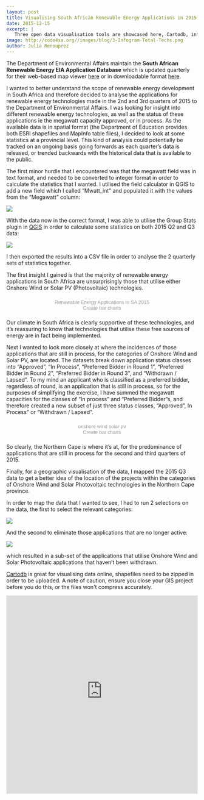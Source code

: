 ```yaml
---
layout: post
title: Visualising South African Renewable Energy Applications in 2015
date: 2015-12-15
excerpt: |
   Three open data visualisation tools are showcased here, Cartodb, infogr.am, and QGIS, with some handy tips in overcoming simple hurdles in the analysis process.
image: http://code4sa.org//images/blog/3-Infogram-Total-Techs.png
author: Julia Renouprez
---
```


The Department of Environmental Affairs maintain the **South African Renewable Energy EIA Application Database** which is updated quarterly for their web-based map viewer [here](https://www.environment.gov.za/mapsgraphics) or in downloadable format [here](http://egis.environment.gov.za/Download.aspx?m=25#).

I wanted to better understand the scope of renewable energy development in South Africa and therefore decided to analyse the applications for renewable energy technologies made in the 2nd and 3rd quarters of 2015 to the Department of Environmental Affairs.  I was looking for insight into different renewable energy technologies, as well as the status of these applications ie the megawatt capacity approved, or in process.  As the available data is in spatial format (the Department of Education provides both ESRI shapefiles and MapInfo table files), I decided to look at some statistics at a provincial level.  This kind of analysis could potentially be tracked on an ongoing basis going forwards as each quarter’s data is released, or trended backwards with the historical data that is available to the public.

The first minor hurdle that I encountered was that the megawatt field was in text format, and needed to be converted to integer format in order to calculate the statistics that I wanted.  I utilised the field calculator in QGIS to add a new field which I called “Mwatt_int” and populated it with the values from the “Megawatt” column:

<a href="http://code4sa.org//images/blog/1-Field-calc.png" target="_blank"><img src="//images/blog/1-Field-calc.png"></a>

With the data now in the correct format, I was able to utilise the Group Stats plugin in [QGIS](www.qgis.co.za) in order to calculate some statistics on both 2015 Q2 and Q3 data:

<a href="http://code4sa.org//images/blog/2-Group-Stats.png" target="_blank"><img src="//images/blog/2-Group-Stats.png"></a>

I then exported the results into a CSV file in order to analyse the 2 quarterly sets of statistics together.

The first insight I gained is that the majority of renewable energy applications in South Africa are unsurprisingly those that utilise either Onshore Wind or Solar PV (Photovoltaic) technologies. 

<script id="infogram_0_renewable_energy_applications_in_sa_2015" title="Renewable Energy Applications in SA 2015" src="//e.infogr.am/js/embed.js?xpR" type="text/javascript"></script><div style="width:100%;padding:8px 0;font-family:Arial;font-size:13px;line-height:15px;text-align:center;"><a target="_blank" href="https://infogr.am/renewable_energy_applications_in_sa_2015" style="color:#989898;text-decoration:none;">Renewable Energy Applications in SA 2015</a><br><a style="color:#989898;text-decoration:none;" href="http://charts.infogr.am/bar-chart?utm_source=embed_bottom&utm_medium=seo&utm_campaign=bar_chart" target="_blank">Create bar charts</a></div>

Our climate in South Africa is clearly supportive of these technologies, and it’s reassuring to know that technologies that utilise these free sources of energy are in fact being implemented.

Next I wanted to look more closely at where the incidences of those applications that are still in process, for the categories of Onshore Wind and Solar PV, are located.  The datasets break down application status classes into “Approved”, “In Process”, “Preferred Bidder in Round 1”, “Preferred Bidder in Round 2”, “Preferred Bidder in Round 3”, and “Withdrawn / Lapsed”.  To my mind an applicant who is classified as a preferred bidder, regardless of round, is an application that is still in process, so for the purposes of simplifying the exercise, I have summed the megawatt capacities for the classes of “In process” and “Preferred Bidder”s, and therefore created a new subset of just three status classes, “Approved”, In Process” or “Withdrawn / Lapsed”.

<script id="infogram_0_onshore_wind_solar_pv" title="onshore wind solar pv" src="//e.infogr.am/js/embed.js?KHg" type="text/javascript"></script><div style="width:100%;padding:8px 0;font-family:Arial;font-size:13px;line-height:15px;text-align:center;"><a target="_blank" href="https://infogr.am/onshore_wind_solar_pv" style="color:#989898;text-decoration:none;">onshore wind solar pv</a><br><a style="color:#989898;text-decoration:none;" href="http://charts.infogr.am/bar-chart?utm_source=embed_bottom&utm_medium=seo&utm_campaign=bar_chart" target="_blank">Create bar charts</a></div>

So clearly, the Northern Cape is where it’s at, for the predominance of applications that are still in process for the second and third quarters of 2015.

Finally, for a geographic visualisation of the data, I mapped the 2015 Q3 data to get a better idea of the location of the projects within the categories of Onshore Wind and Solar Photovoltaic technologies in the Northern Cape province.

In order to map the data that I wanted to see, I had to run 2 selections on the data, the first to select the relevant categories:

<a href="http://code4sa.org//images/blog/5-query-to-map-2-cats.png" target="_blank"><img src="//images/blog/5-query-to-map-2-cats.png"></a>

And the second to eliminate those applications that are no longer active:

<a href="http://code4sa.org//images/blog/6-query-to-map-not-active.png" target="_blank"><img src="//images/blog/6-query-to-map-not-active.png"></a>

which resulted in a sub-set of the applications that utilise Onshore Wind and Solar Photovoltaic applications that haven’t been withdrawn. 

[Cartodb](https://cartodb.com/) is great for visualising data online, shapefiles need to be zipped in order to be uploaded.  A note of caution, ensure you close your GIS project before you do this, or the files won't compress accurately.

<iframe width="100%" height="520" frameborder="0" src="https://juliarenouprez.cartodb.com/viz/03da4c56-8df1-11e5-addd-0e3ff518bd15/embed_map" allowfullscreen webkitallowfullscreen mozallowfullscreen oallowfullscreen msallowfullscreen></iframe>





